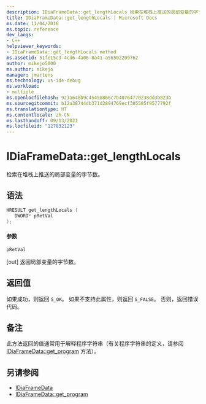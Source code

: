 ```yaml
---
description: IDiaFrameData::get_lengthLocals 检索在堆栈上推送的局部变量的字节数。
title: IDiaFrameData::get_lengthLocals | Microsoft Docs
ms.date: 11/04/2016
ms.topic: reference
dev_langs:
- C++
helpviewer_keywords:
- IDiaFrameData::get_lengthLocals method
ms.assetid: 51fe15c3-4cd6-4a06-8a41-a56502209762
author: mikejo5000
ms.author: mikejo
manager: jmartens
ms.technology: vs-ide-debug
ms.workload:
- multiple
ms.openlocfilehash: 923a648b9c45458866c7b40764770238dd3b823b
ms.sourcegitcommit: b12a38744db371d2894769ecf305585f9577792f
ms.translationtype: HT
ms.contentlocale: zh-CN
ms.lasthandoff: 09/13/2021
ms.locfileid: "127832123"
---
```

# <a name="idiaframedataget_lengthlocals"></a>IDiaFrameData::get_lengthLocals
检索在堆栈上推送的局部变量的字节数。

## <a name="syntax"></a>语法

```C++
HRESULT get_lengthLocals ( 
   DWORD* pRetVal
);
```

#### <a name="parameters"></a>参数
 `pRetVal`

[out] 返回局部变量的字节数。

## <a name="return-value"></a>返回值
 如果成功，则返回 `S_OK`。 如果不支持此属性，则返回 `S_FALSE`。 否则，返回错误代码。

## <a name="remarks"></a>备注
 此方法返回的值通常用于解释程序字符串（有关程序字符串的定义，请参阅 [IDiaFrameData::get_program](../../debugger/debug-interface-access/idiaframedata-get-program.md) 方法）。

## <a name="see-also"></a>另请参阅
- [IDiaFrameData](../../debugger/debug-interface-access/idiaframedata.md)
- [IDiaFrameData::get_program](../../debugger/debug-interface-access/idiaframedata-get-program.md)
